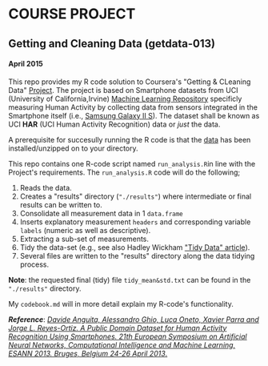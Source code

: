 # COURSE PROJECT
## Getting and Cleaning Data (getdata-013)
#### April 2015

This repo provides my R code solution to Coursera's "Getting & CLeaning Data" [Project](https://class.coursera.org/getdata-013/human_grading/view/courses/973500/assessments/3/submissions). The project is based on Smartphone datasets from UCI (University of California,Irvine) [Machine Learning Repository](http://archive.ics.uci.edu/ml/datasets/Human+Activity+Recognition+Using+Smartphones) specificly measuring Human Activity by collecting data from sensors integrated in the Smartphone itself (i.e., [Samsung Galaxy II S](http://www.gsmarena.com/samsung_i9100_galaxy_s_ii-3621.php)). The dataset shall be known as UCI __HAR__ (UCI Human Activity Recognition) data or _just_ the data.

A prerequisite for succesully running the R code is that the [data](https://d396qusza40orc.cloudfront.net/getdata%2Fprojectfiles%2FUCI%20HAR%20Dataset.zip) has been installed/unzipped on to your directory.

This repo contains one R-code script named `run_analysis.R`in line with the Project's requirements. The `run_analysis.R` code will do the following;

1. Reads the data.
2. Creates a "results" directory (`"./results"`) where intermediate or final results can be written to.
2. Consolidate all measurement data in 1 `data.frame`
3. Inserts explanatory measurement `headers` and corresponding variable `labels` (numeric as well as descriptive).
4. Extracting a sub-set of measurements.
5. Tidy the data-set (e.g., see also Hadley Wickham ["Tidy Data" article](http://vita.had.co.nz/papers/tidy-data.pdf)).
6. Several files are written to the "results" directory along the data tidying process.

__Note__: the requested final (tidy) file `tidy_mean&std.txt` can be found in the `"./results"` directory.

My `codebook.md` will in more detail explain my R-code's functionality.

___Reference___: [_Davide Anguita, Alessandro Ghio, Luca Oneto, Xavier Parra and Jorge L. Reyes-Ortiz. A Public Domain Dataset for Human Activity Recognition Using Smartphones. 21th European Symposium on Artificial Neural Networks, Computational Intelligence and Machine Learning, ESANN 2013. Bruges, Belgium 24-26 April 2013_.](https://www.elen.ucl.ac.be/Proceedings/esann/esannpdf/es2013-84.pdf)


